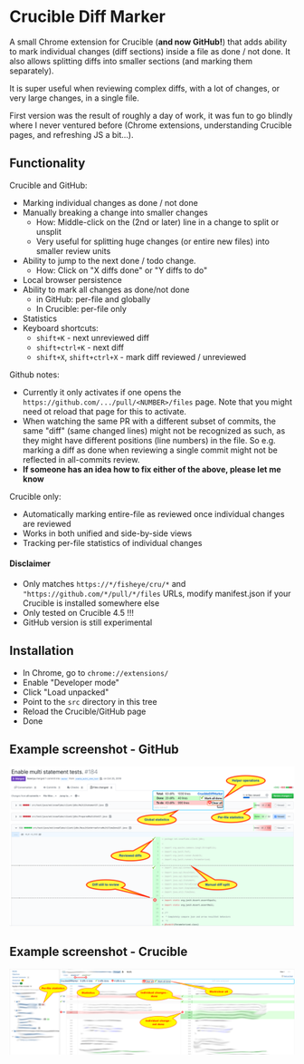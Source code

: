 # Crucible Diff Marker

A small Chrome extension for Crucible (**and now GitHub!**) that adds ability to mark individual changes (diff sections) 
inside a file as done / not done. 
It also allows splitting diffs into smaller sections (and marking them separately).

It is super useful when reviewing complex diffs, with a lot of changes, or very large changes, in a single file.

First version was the result of roughly a day of work, it was fun to go blindly where I never ventured before 
(Chrome extensions, understanding Crucible pages, and refreshing JS a bit...).


## Functionality

Crucible and GitHub:
* Marking individual changes as done / not done
* Manually breaking a change into smaller changes
  * How: Middle-click on the (2nd or later) line in a change to split or unsplit
  * Very useful for splitting huge changes (or entire new files) into smaller review units 
* Ability to jump to the next done / todo change.
  * How: Click on "X diffs done" or "Y diffs to do" 
* Local browser persistence
* Ability to mark all changes as done/not done
  * in GitHub: per-file and globally
  * In Crucible: per-file only
* Statistics
* Keyboard shortcuts:
  * `shift+K` - next unreviewed diff
  * `shift+ctrl+K` - next diff
  * `shift+X`, `shift+ctrl+X` - mark diff reviewed / unreviewed

Github notes:
* Currently it only activates if one opens the `https://github.com/.../pull/<NUMBER>/files` page. 
  Note that you might need ot reload that page for this to activate.  
* When watching the same PR with a different subset of commits, the same "diff" (same changed lines)
  might not be recognized as such, as they might have different positions (line numbers) in the file.
  So e.g. marking a diff as done when reviewing a single commit 
  might not be reflected in all-commits review.
* **If someone has an idea how to fix either of the above, please let me know**


Crucible only:
* Automatically marking entire-file as reviewed once individual changes are reviewed
* Works in both unified and side-by-side views
* Tracking per-file statistics of individual changes

#### Disclaimer

* Only matches ``https://*/fisheye/cru/*`` and ``"https://github.com/*/pull/*/files`` URLs, 
  modify manifest.json if your Crucible is installed somewhere else
* Only tested on Crucible 4.5 !!!
* GitHub version is still experimental


## Installation

* In Chrome, go to ``chrome://extensions/``
* Enable "Developer mode"
* Click "Load unpacked"
* Point to the ``src`` directory in this tree
* Reload the Crucible/GitHub page
* Done


## Example screenshot - GitHub

![Example screenshot](github-example.png)

## Example screenshot - Crucible

![Example screenshot](cdm-example.png)

